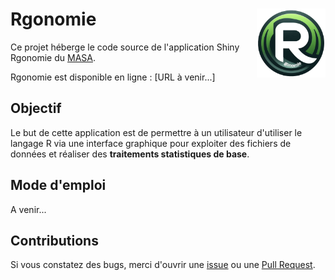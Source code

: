 Rgonomie <img src="app/www/logo_rgonomie_transparent.png" width=110 align="right"/>
======================================

Ce projet héberge le code source de l'application Shiny Rgonomie du [MASA](https://agreste.agriculture.gouv.fr/agreste-web/).

Rgonomie est disponible en ligne : [URL à venir...]

## Objectif

Le but de cette application est de permettre à un utilisateur d'utiliser le 
langage R via une interface graphique pour exploiter des fichiers de données 
et réaliser des **traitements statistiques de base**.

## Mode d'emploi

A venir...  

## Contributions

Si vous constatez des bugs, merci d'ouvrir une [issue](https://github.com/SSM-Agriculture/Rgonomie/issues) ou une [Pull Request](https://github.com/SSM-Agriculture/Rgonomie/pulls).
